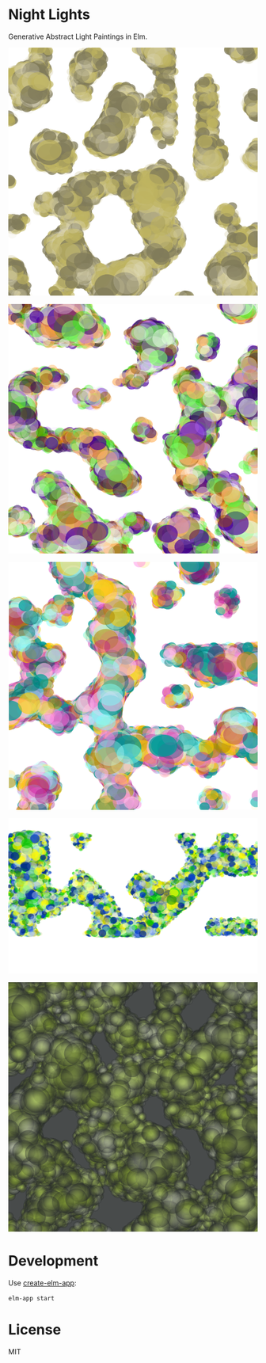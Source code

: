 # Night Lights

Generative Abstract Light Paintings in Elm.

![mono](media/mono-soft-variableRadius.png)

![triade](media/triade-hard-variableRadius.png)

![tetrade](media/tetrade-default-variableRadius.png)

![analogic](media/analogic-default-variableRadius-wide.png)

![gradient](media/mono-pastel-variableRadius-gradient.png)

# Development

Use [create-elm-app](https://github.com/halfzebra/create-elm-app):

```
elm-app start
```

# License
MIT